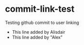 # commit-link-test
Testing github commit to user linking

- This line added by Alisdair
- This line added by "Alex"